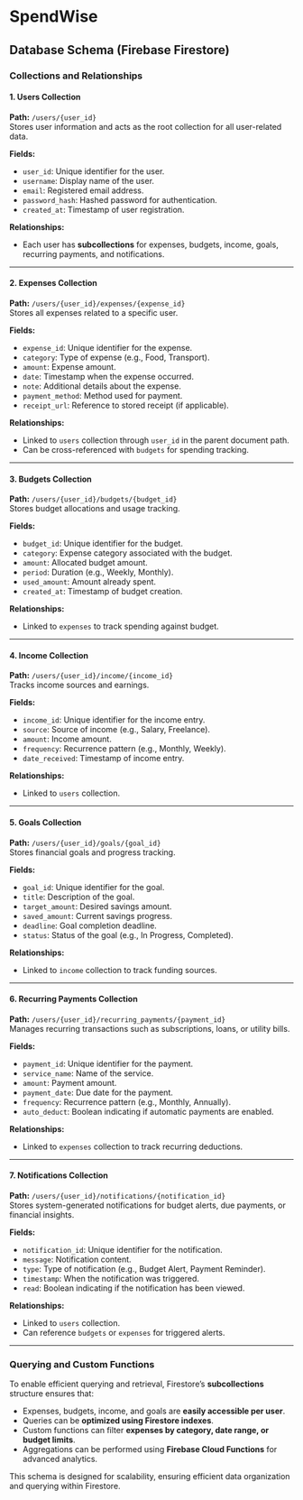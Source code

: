 # SpendWise 

## Database Schema (Firebase Firestore)

### Collections and Relationships

#### 1. Users Collection
**Path:** `/users/{user_id}`  
Stores user information and acts as the root collection for all user-related data.

**Fields:**
- `user_id`: Unique identifier for the user.
- `username`: Display name of the user.
- `email`: Registered email address.
- `password_hash`: Hashed password for authentication.
- `created_at`: Timestamp of user registration.

**Relationships:**
- Each user has **subcollections** for expenses, budgets, income, goals, recurring payments, and notifications.

---

#### 2. Expenses Collection
**Path:** `/users/{user_id}/expenses/{expense_id}`  
Stores all expenses related to a specific user.

**Fields:**
- `expense_id`: Unique identifier for the expense.
- `category`: Type of expense (e.g., Food, Transport).
- `amount`: Expense amount.
- `date`: Timestamp when the expense occurred.
- `note`: Additional details about the expense.
- `payment_method`: Method used for payment.
- `receipt_url`: Reference to stored receipt (if applicable).

**Relationships:**
- Linked to `users` collection through `user_id` in the parent document path.
- Can be cross-referenced with `budgets` for spending tracking.

---

#### 3. Budgets Collection
**Path:** `/users/{user_id}/budgets/{budget_id}`  
Stores budget allocations and usage tracking.

**Fields:**
- `budget_id`: Unique identifier for the budget.
- `category`: Expense category associated with the budget.
- `amount`: Allocated budget amount.
- `period`: Duration (e.g., Weekly, Monthly).
- `used_amount`: Amount already spent.
- `created_at`: Timestamp of budget creation.

**Relationships:**
- Linked to `expenses` to track spending against budget.

---

#### 4. Income Collection
**Path:** `/users/{user_id}/income/{income_id}`  
Tracks income sources and earnings.

**Fields:**
- `income_id`: Unique identifier for the income entry.
- `source`: Source of income (e.g., Salary, Freelance).
- `amount`: Income amount.
- `frequency`: Recurrence pattern (e.g., Monthly, Weekly).
- `date_received`: Timestamp of income entry.

**Relationships:**
- Linked to `users` collection.

---

#### 5. Goals Collection
**Path:** `/users/{user_id}/goals/{goal_id}`  
Stores financial goals and progress tracking.

**Fields:**
- `goal_id`: Unique identifier for the goal.
- `title`: Description of the goal.
- `target_amount`: Desired savings amount.
- `saved_amount`: Current savings progress.
- `deadline`: Goal completion deadline.
- `status`: Status of the goal (e.g., In Progress, Completed).

**Relationships:**
- Linked to `income` collection to track funding sources.

---

#### 6. Recurring Payments Collection
**Path:** `/users/{user_id}/recurring_payments/{payment_id}`  
Manages recurring transactions such as subscriptions, loans, or utility bills.

**Fields:**
- `payment_id`: Unique identifier for the payment.
- `service_name`: Name of the service.
- `amount`: Payment amount.
- `payment_date`: Due date for the payment.
- `frequency`: Recurrence pattern (e.g., Monthly, Annually).
- `auto_deduct`: Boolean indicating if automatic payments are enabled.

**Relationships:**
- Linked to `expenses` collection to track recurring deductions.

---

#### 7. Notifications Collection
**Path:** `/users/{user_id}/notifications/{notification_id}`  
Stores system-generated notifications for budget alerts, due payments, or financial insights.

**Fields:**
- `notification_id`: Unique identifier for the notification.
- `message`: Notification content.
- `type`: Type of notification (e.g., Budget Alert, Payment Reminder).
- `timestamp`: When the notification was triggered.
- `read`: Boolean indicating if the notification has been viewed.

**Relationships:**
- Linked to `users` collection.
- Can reference `budgets` or `expenses` for triggered alerts.

---

### Querying and Custom Functions
To enable efficient querying and retrieval, Firestore’s **subcollections** structure ensures that:
- Expenses, budgets, income, and goals are **easily accessible per user**.
- Queries can be **optimized using Firestore indexes**.
- Custom functions can filter **expenses by category, date range, or budget limits**.
- Aggregations can be performed using **Firebase Cloud Functions** for advanced analytics.

This schema is designed for scalability, ensuring efficient data organization and querying within Firestore.